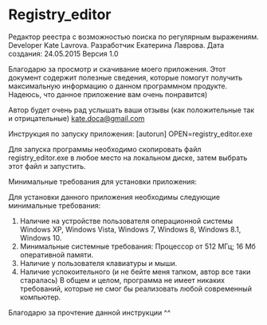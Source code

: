 # Registry_editor
Редактор реестра с возможностью поиска по регулярным выражениям. 
Developer Kate Lavrova. Разработчик Екатерина Лаврова.
Дата создания: 24.05.2015
Версия 1.0

Благодарю за просмотр и скачивание моего приложения. Этот документ содержит полезные сведения, которые помогут получить максимальную информацию о данном программном продукте.
Надеюсь, что данное приложение вам очень понравится) 

Автор будет очень рад услышать ваши отзывы (как положительные так и отрицательные) kate.doca@gmail.com 

Инструкция по запуску приложения:
[autorun]
OPEN=registry_editor.exe

Для запуска программы необходимо скопировать файл registry_editor.exe в любое место на локальном диске, затем выбрать этот файл и запустить.

Минимальные требования для установки приложения:

Для установки данного приложения необходимы следующие минимальные требования:
1. Наличие на устройстве пользователя операционной системы Windows XP, Windows Vista, Windows 7, Windows 8, Windows 8.1, Windows 10.
2. Минимальные системные требования:
Процессор от 512 МГц;
16 Мб оперативной памяти.
3. Наличие у пользователя клавиатуры и мыши.
4. Наличие успокоительного (и не бейте меня тапком, автор все таки старалась)
В общем и целом, программа не имеет никаких требований, которые не смог бы реализовать любой современный компьютер.

Благодарю за прочтение данной инструкции ^^
